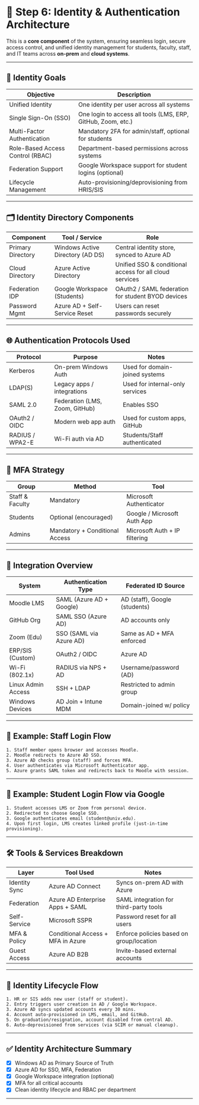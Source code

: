 
# 🔐 Step 6: Identity & Authentication Architecture 

This is a **core component** of the system, ensuring seamless login, secure access control, and unified identity management for students, faculty, staff, and IT teams across **on-prem** and **cloud systems**.

---

## 🧭 Identity Goals

| Objective                        | Description                                                  |
| -------------------------------- | ------------------------------------------------------------ |
| Unified Identity                 | One identity per user across all systems                     |
| Single Sign-On (SSO)             | One login to access all tools (LMS, ERP, GitHub, Zoom, etc.) |
| Multi-Factor Authentication      | Mandatory 2FA for admin/staff, optional for students         |
| Role-Based Access Control (RBAC) | Department-based permissions across systems                  |
| Federation Support               | Google Workspace support for student logins (optional)       |
| Lifecycle Management             | Auto-provisioning/deprovisioning from HRIS/SIS               |

---

## 🗂️ Identity Directory Components

| Component         | Tool / Service                   | Role                                                    |
| ----------------- | -------------------------------- | ------------------------------------------------------- |
| Primary Directory | Windows Active Directory (AD DS) | Central identity store, synced to Azure AD              |
| Cloud Directory   | Azure Active Directory           | Unified SSO & conditional access for all cloud services |
| Federation IDP    | Google Workspace (Students)      | OAuth2 / SAML federation for student BYOD devices       |
| Password Mgmt     | Azure AD + Self-Service Reset    | Users can reset passwords securely                      |

---

## 🌐 Authentication Protocols Used

| Protocol        | Purpose                        | Notes                           |
| --------------- | ------------------------------ | ------------------------------- |
| Kerberos        | On-prem Windows Auth           | Used for domain-joined systems  |
| LDAP(S)         | Legacy apps / integrations     | Used for internal-only services |
| SAML 2.0        | Federation (LMS, Zoom, GitHub) | Enables SSO                     |
| OAuth2 / OIDC   | Modern web app auth            | Used for custom apps, GitHub    |
| RADIUS / WPA2-E | Wi-Fi auth via AD              | Students/Staff authenticated    |

---

## 🔐 MFA Strategy

| Group           | Method                         | Tool                          |
| --------------- | ------------------------------ | ----------------------------- |
| Staff & Faculty | Mandatory                      | Microsoft Authenticator       |
| Students        | Optional (encouraged)          | Google / Microsoft Auth App   |
| Admins          | Mandatory + Conditional Access | Microsoft Auth + IP filtering |

---

## 🧩 Integration Overview

| System             | Authentication Type      | Federated ID Source           |
| ------------------ | ------------------------ | ----------------------------- |
| Moodle LMS         | SAML (Azure AD + Google) | AD (staff), Google (students) |
| GitHub Org         | SAML SSO (Azure AD)      | AD accounts only              |
| Zoom (Edu)         | SSO (SAML via Azure AD)  | Same as AD + MFA enforced     |
| ERP/SIS (Custom)   | OAuth2 / OIDC            | Azure AD                      |
| Wi-Fi (802.1x)     | RADIUS via NPS + AD      | Username/password (AD)        |
| Linux Admin Access | SSH + LDAP               | Restricted to admin group     |
| Windows Devices    | AD Join + Intune MDM     | Domain-joined w/ policy       |

---

## 🧪 Example: Staff Login Flow

```text
1. Staff member opens browser and accesses Moodle.
2. Moodle redirects to Azure AD SSO.
3. Azure AD checks group (staff) and forces MFA.
4. User authenticates via Microsoft Authenticator app.
5. Azure grants SAML token and redirects back to Moodle with session.
```

---

## 🧪 Example: Student Login Flow via Google

```text
1. Student accesses LMS or Zoom from personal device.
2. Redirected to choose Google SSO.
3. Google authenticates email (student@univ.edu).
4. Upon first login, LMS creates linked profile (just-in-time provisioning).
```

---

## 🛠️ Tools & Services Breakdown

| Layer         | Tool Used                         | Notes                                    |
| ------------- | --------------------------------- | ---------------------------------------- |
| Identity Sync | Azure AD Connect                  | Syncs on-prem AD with Azure              |
| Federation    | Azure AD Enterprise Apps + SAML   | SAML integration for third-party tools   |
| Self-Service  | Microsoft SSPR                    | Password reset for all users             |
| MFA & Policy  | Conditional Access + MFA in Azure | Enforce policies based on group/location |
| Guest Access  | Azure AD B2B                      | Invite-based external accounts           |

---

## 🔁 Identity Lifecycle Flow

```text
1. HR or SIS adds new user (staff or student).
2. Entry triggers user creation in AD / Google Workspace.
3. Azure AD syncs updated accounts every 30 mins.
4. Account auto-provisioned in LMS, email, and GitHub.
5. On graduation/resignation, account disabled from central AD.
6. Auto-deprovisioned from services (via SCIM or manual cleanup).
```

---

## ✅ Identity Architecture Summary

* [x] Windows AD as Primary Source of Truth
* [x] Azure AD for SSO, MFA, Federation
* [x] Google Workspace integration (optional)
* [x] MFA for all critical accounts
* [x] Clean identity lifecycle and RBAC per department

---
